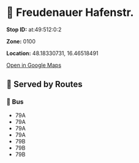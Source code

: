 # 🚉 Freudenauer Hafenstr.


**Stop ID:** at:49:512:0:2

**Zone:** 0100

**Location:** 48.18330731, 16.46518491

[Open in Google Maps](https://www.google.com/maps?q=48.18330731,16.46518491)

## 🚆 Served by Routes

### 🚌 Bus
- 79A
- 79A
- 79A
- 79A
- 79B
- 79B
- 79B